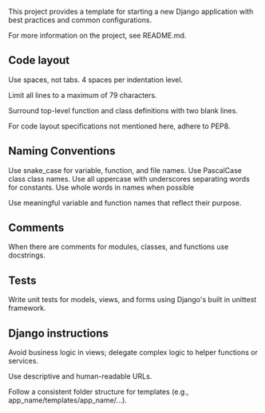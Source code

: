 This project provides a template for starting a new Django application with best practices and common configurations.

For more information on the project, see README.md. 

## Code layout 
Use spaces, not tabs. 4 spaces per indentation level. 

Limit all lines to a maximum of 79 characters.

Surround top-level function and class definitions with two blank lines.

For code layout specifications not mentioned here, adhere to PEP8.  

## Naming Conventions
Use snake_case for variable, function, and file names. 
Use PascalCase class class names. 
Use all uppercase with underscores separating words for constants.
Use whole words in names when possible

Use meaningful variable and function names that reflect their purpose.

## Comments
When there are comments for modules, classes, and functions use docstrings. 

## Tests
Write unit tests for models, views, and forms using Django's built in unittest framework.

## Django instructions 
Avoid business logic in views; delegate complex logic to helper functions or services.

Use descriptive and human-readable URLs.

Follow a consistent folder structure for templates (e.g., app_name/templates/app_name/...).